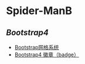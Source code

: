 # Spider-ManB

## *Bootstrap4*
- [Bootstrap网格系统](Bootstrap4/gridding/README.md)
- [Bootstrap4 徽章（badge）](Bootstrap4/badge/README.md)

 

   

   


